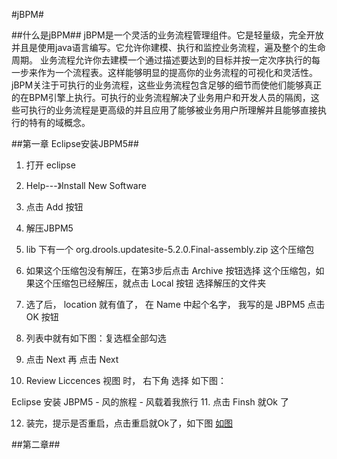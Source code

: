 #jBPM#

##什么是jBPM##
jBPM是一个灵活的业务流程管理组件。它是轻量级，完全开放并且是使用java语言编写。它允许你建模、执行和监控业务流程，遍及整个的生命周期。
业务流程允许你去建模一个通过描述要达到的目标并按一定次序执行的每一步来作为一个流程表。这样能够明显的提高你的业务流程的可视化和灵活性。jBPM关注于可执行的业务流程，这些业务流程包含足够的细节而使他们能够真正的在BPM引擎上执行。可执行的业务流程解决了业务用户和开发人员的隔阂，这些可执行的业务流程是更高级的并且应用了能够被业务用户所理解并且能够直接执行的特有的域概念。

##第一章 Eclipse安装JBPM5##
1. 打开 eclipse

2.   Help---》Install New Software

3.  点击 Add  按钮

4.  解压JBPM5  

5.  lib  下有一个  org.drools.updatesite-5.2.0.Final-assembly.zip  这个压缩包

6. 如果这个压缩包没有解压，在第3步后点击 Archive 按钮选择 这个压缩包，如果这个压缩包已经解压，就点击 Local 按钮 选择解压的文件夹

7. 选了后， location  就有值了， 在 Name 中起个名字， 我写的是  JBPM5   点击 OK  按钮

8. 列表中就有如下图：复选框全部勾选

9. 点击  Next   再   点击 Next

10.  Review Liccences   视图  时，  右下角  选择  如下图：

Eclipse 安装 JBPM5 - 风的旅程 - 风载着我旅行
11.   点击  Finsh  就Ok  了

12.  装完，提示是否重启，点击重启就Ok了，如下图
     [如图](http://img9.ph.126.net/DjSb-4J98kxjzQKdjkeMQw==/2730307274110429689.png?raw=true)
 
 
##第二章##
